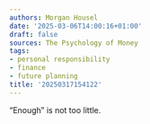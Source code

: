 ```yaml
---
authors: Morgan Housel
date: '2025-03-06T14:00:16+01:00'
draft: false
sources: The Psychology of Money
tags:
- personal responsibility
- finance
- future planning
title: '20250317154122'
---
```


“Enough” is not too little.